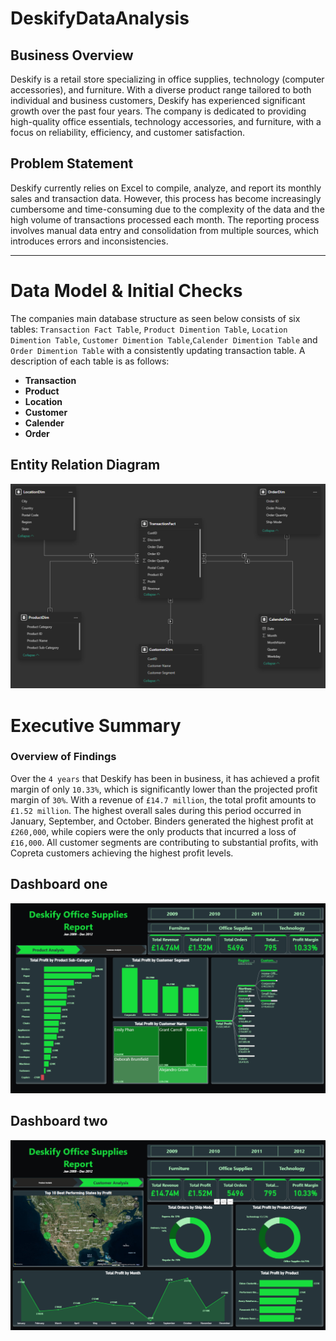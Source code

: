 # DeskifyDataAnalysis
## Business Overview
Deskify is a retail store specializing in office supplies, technology (computer accessories), and furniture. With a diverse product range tailored to both individual and business customers, Deskify has experienced significant growth over the past four years. The company is dedicated to providing high-quality office essentials, technology accessories, and furniture, with a focus on reliability, efficiency, and customer satisfaction.

## Problem Statement
Deskify currently relies on Excel to compile, analyze, and report its monthly sales and transaction data. However, this process has become increasingly cumbersome and time-consuming due to the complexity of the data and the high volume of transactions processed each month. The reporting process involves manual data entry and consolidation from multiple sources, which introduces errors and inconsistencies.

---

# Data Model & Initial Checks
The companies main database structure as seen below consists of six tables: `Transaction Fact Table`, `Product Dimention Table`, `Location Dimention Table`, `Customer Dimention Table`,`Calender Dimention Table` and `Order Dimention Table` with a consistently updating transaction table. A description of each table is as follows:
- **Transaction**
- **Product**
- **Location**
- **Customer**
- **Calender**
- **Order**

## Entity Relation Diagram
<img src="https://github.com/cephard/DeskifyDataAnalysis/blob/main/Deskify%20Dashboard%20Data%20Model.png" alt="Data Model">

# Executive Summary

### Overview of Findings
Over the `4 years` that Deskify has been in business, it has achieved a profit margin of only `10.33%`, which is significantly lower than the projected profit margin of `30%`. With a revenue of `£14.7 million`, the total profit amounts to `£1.52 million`. The highest overall sales during this period occurred in January, September, and October. Binders generated the highest profit at `£260,000`, while copiers were the only products that incurred a loss of `£16,000`. All customer segments are contributing to substantial profits, with Copreta customers achieving the highest profit levels.

## Dashboard one
<img src="https://github.com/cephard/DeskifyDataAnalysis/blob/main/Deskify%20Dashboard2.png" alt="Dashboard 1">

## Dashboard two
<img src="https://github.com/cephard/DeskifyDataAnalysis/blob/main/Deskify%20Dashboard.png" alt="Dashboard 2">
